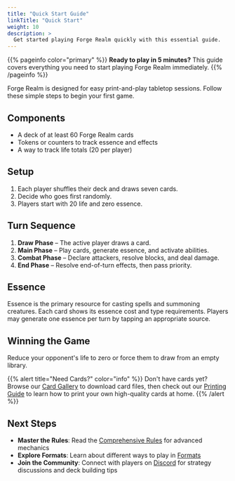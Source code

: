 ```yaml
---
title: "Quick Start Guide"
linkTitle: "Quick Start"
weight: 10
description: >
  Get started playing Forge Realm quickly with this essential guide.
---
```


<div class="mt-4"></div>

{{% pageinfo color="primary" %}}
**Ready to play in 5 minutes?** This guide covers everything you need to start playing Forge Realm immediately.
{{% /pageinfo %}}

Forge Realm is designed for easy print-and-play tabletop sessions. Follow these simple steps to begin your first game.

## Components

- A deck of at least 60 Forge Realm cards
- Tokens or counters to track essence and effects
- A way to track life totals (20 per player)

## Setup

1. Each player shuffles their deck and draws seven cards.
2. Decide who goes first randomly.
3. Players start with 20 life and zero essence.

## Turn Sequence

1. **Draw Phase** – The active player draws a card.
2. **Main Phase** – Play cards, generate essence, and activate abilities.
3. **Combat Phase** – Declare attackers, resolve blocks, and deal damage.
4. **End Phase** – Resolve end-of-turn effects, then pass priority.

## Essence

Essence is the primary resource for casting spells and summoning creatures. Each card shows its essence cost and type requirements. Players may generate one essence per turn by tapping an appropriate source.

## Winning the Game

Reduce your opponent's life to zero or force them to draw from an empty library.

{{% alert title="Need Cards?" color="info" %}}
Don't have cards yet? Browse our [Card Gallery](/cards/) to download card files, then check out our [Printing Guide](../../printing/home-printing-guide/) to learn how to print your own high-quality cards at home.
{{% /alert %}}

## Next Steps

- **Master the Rules**: Read the [Comprehensive Rules](../comprehensive-rules/) for advanced mechanics
- **Explore Formats**: Learn about different ways to play in [Formats](../formats/)
- **Join the Community**: Connect with players on [Discord](https://discord.gg/KQTY8DfY) for strategy discussions and deck building tips
